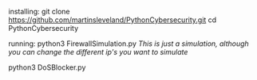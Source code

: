installing:
git clone https://github.com/martinsleveland/PythonCybersecurity.git
cd PythonCybersecurity

running:
python3 FirewallSimulation.py *This is just a simulation, although you can change the different ip's you want to simulate*

python3 DoSBlocker.py
